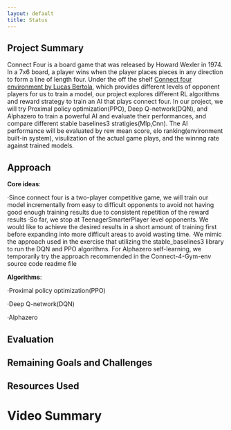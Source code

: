 ```yaml
---
layout: default
title: Status
---
```


## Project Summary
Connect Four is a board game that was released by Howard Wexler in 1974. In a 7x6 board, a player wins when the player places pieces in any direction to form a line of length four. Under the off the shelf [Connect four environment by Lucas Bertola](https://github.com/lucasBertola/Connect-4-Gym-env-Reinforcement-learning/tree/main/exemples), which provides different levels of opponent players for us to train a model, our project explores different RL algorithms and reward strategy to train an AI that plays connect four. In our project, we will try Proximal policy optimization(PPO), Deep Q-network(DQN), and Alphazero to train a powerful AI and evaluate their performances, and compare different stable baselines3 stratigies(Mlp,Cnn). The AI performance will be evaluated by rew mean score, elo ranking(environment built-in system), visulization of the actual game plays, and the winnng rate against trained models.

## Approach
**Core ideas**:

·Since connect four is a two-player competitive game, we will train our model incrementally from easy to difficult opponents to avoid not having good enough training results due to consistent repetition of the reward results
·So far, we stop at TeenagerSmarterPlayer level opponents. We would like to achieve the desired results in a short amount of training first before expanding into more difficult areas to avoid wasting time.
·We mimic the approach used in the exercise that utilizing the stable_baselines3 library to run the DQN and PPO algorithms. For Alphazero self-learning, we temporarily try the approach recommended in the Connect-4-Gym-env source code readme file

**Algorithms**:

·Proximal policy optimization(PPO)

·Deep Q-network(DQN)

·Alphazero


## Evaluation

## Remaining Goals and Challenges

## Resources Used


# Video Summary
